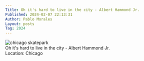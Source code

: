 ```yaml
---
Title: Oh it's hard to live in the city - Albert Hammond Jr.
Published: 2024-02-07 22:13:31
Author: Pablo Morales
Layout: posts
Tag: 2024
---
```

![chicago skatepark](https://static.lifeofpablo.com/media/images/notes/2016-10-17-chicago.png)  
Oh it's hard to live in the city - Albert Hammond Jr.  
Location: Chicago

